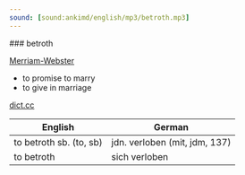 ```yaml
---
sound: [sound:ankimd/english/mp3/betroth.mp3]
---
```


\### betroth

[Merriam-Webster](https://www.merriam-webster.com/dictionary/betroth)

- to promise to marry
- to give in marriage

[dict.cc](https://www.dict.cc/betroth)

| English        | German       |
| -------------- | ------------ |
| to betroth sb. (to, sb) | jdn. verloben (mit, jdm, 137) |
| to betroth | sich verloben |
